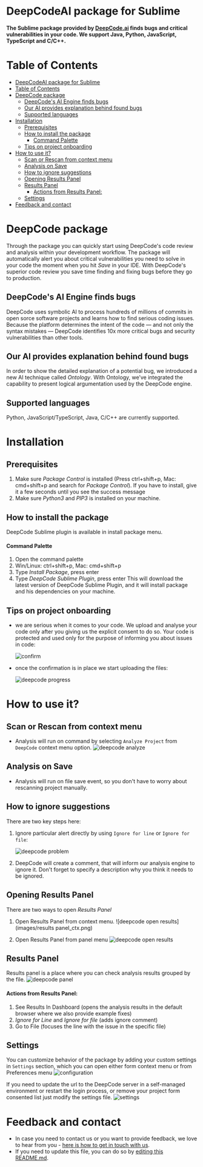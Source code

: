 # DeepCodeAI package for Sublime

**The Sublime package provided by <a href="https://www.deepcode.ai/">DeepCode.ai</a> finds bugs and critical vulnerabilities in your code. We support Java, Python, JavaScript, TypeScript and C/C++.**


# Table of Contents

- [DeepCodeAI package for Sublime](#deepcodeai-package-for-sublime)
- [Table of Contents](#table-of-contents)
- [DeepCode package](#deepcode-package)
  - [DeepCode's AI Engine finds bugs](#deepcodes-ai-engine-finds-bugs)
  - [Our AI provides explanation behind found bugs](#our-ai-provides-explanation-behind-found-bugs)
  - [Supported languages](#supported-languages)
- [Installation](#installation)
  - [Prerequisites](#prerequisites)
  - [How to install the package](#how-to-install-the-package)
      - [Command Palette](#command-palette)
  - [Tips on project onboarding](#tips-on-project-onboarding)
- [How to use it?](#how-to-use-it)
  - [Scan or Rescan from context menu](#scan-or-rescan-from-context-menu)
  - [Analysis on Save](#analysis-on-save)
  - [How to ignore suggestions](#how-to-ignore-suggestions)
  - [Opening Results Panel](#opening-results-panel)
  - [Results Panel](#results-panel)
      - [Actions from Results Panel:](#actions-from-results-panel)
  - [Settings](#settings)
- [Feedback and contact](#feedback-and-contact)

# DeepCode package

Through the package you can quickly start using DeepCode's code review and analysis within your development workflow. The package will automatically alert you about critical vulnerabilities you need to solve in your code the moment when you hit _Save_ in your IDE. With DeepCode's superior code review you save time finding and fixing bugs before they go to production.

## DeepCode's AI Engine finds bugs 

DeepCode uses symbolic AI to process hundreds of millions of commits in open sorce software projects and learns how to find serious coding issues. Because the platform determines the intent of the code — and not only the syntax mistakes — DeepCode identifies 10x more critical bugs and security vulnerabilities than other tools.

## Our AI provides explanation behind found bugs

In order to show the detailed explanation of a potential bug, we introduced a new AI technique called _Ontology_. With Ontology, we’ve integrated the capability to present logical argumentation used by the DeepCode engine. 

## Supported languages

Python, JavaScript/TypeScript, Java, C/C++ are currently supported.

# Installation

## Prerequisites
   1. Make sure _Package Control_ is installed (Press ctrl+shift+p, Mac: cmd+shift+p and search for _Package Control_). If you have to install, give it a few seconds until you see the success message
   2. Make sure _Python3_ and _PIP3_ is installed on your machine.

## How to install the package
DeepCode Sublime plugin is available in install package menu.

#### Command Palette
   1. Open the command palette
   2. Win/Linux: ctrl+shift+p, Mac: cmd+shift+p
   3. Type _Install Package_, press enter
   4. Type _DeepCode Sublime Plugin_, press enter
This will download the latest version of DeepCode Sublime Plugin, and it will install package and his dependencies on your machine.

## Tips on project onboarding

- we are serious when it comes to your code. We upload and analyse your code only after you giving us the explicit consent to do so. Your code is protected and used only for the purpose of informing you about issues in code:

   ![confirm](images/consent.png)

- once the confirmation is in place we start uploading the files:

   ![deepcode progress](images/progress.png)

# How to use it?

## Scan or Rescan from context menu

- Analysis will run on command by selecting `Analyze Project` from `DeepCode` context menu option.
 ![deepcode analyze](images/ctx_analyze.png)
 
## Analysis on Save

- Analysis will run on file save event, so you don't have to worry about rescanning project manually.

## How to ignore suggestions

There are two key steps here:

   1. Ignore particular alert directly by using `Ignore for line` or `Ignore for file`:
 
      ![deepcode problem](images/problem.png)

   2. DeepCode will create a comment, that will inform our analysis engine to ignore it. Don't forget to specify a description why you think it needs to be ignored. 

## Opening Results Panel  
  
There are two ways to open *Results Panel*

   1. Open Results Panel from context menu. 
   ![deepcode open results](images/results panel_ctx.png)
  
   2. Open Results Panel from panel menu
   ![deepcode open results](images/open_results.png)
   
## Results Panel 

  Results panel is a place where you can check analysis results grouped by the file.
  ![deepcode panel](images/panel.png)
  
 ####  Actions from Results Panel:
   1. See Results In Dashboard (opens the analysis results in the default browser where we also provide example fixes)
   2. _Ignore for Line_ and _Ignore for file_ (adds ignore comment)
   3. Go to File (focuses the line with the issue in the specific file) 

## Settings
   
   You can customize behavior of the package by adding your custom settings in `Settings` section, which you can open either form context menu or from Preferences menu
   ![configuration](images/settings_menu.png)
   
  If you need to update the url to the DeepCode server in a self-managed environment or restart the login process, or remove your project form consented list just modify the settings file.
   ![settings](images/settings.png)

# Feedback and contact

- In case you need to contact us or you want to provide feedback, we love to hear from you - [here is how to get in touch with us](https://www.deepcode.ai/feedback).
- If you need to update this file, you can do so by [editing this README.md](https://github.com/DeepCodeAI/sublime-plugin/edit/master/README.md).
